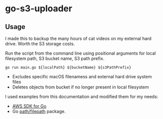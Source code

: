 # go-s3-uploader

## Usage

I made this to backup the many hours of cat videos on my external hard drive. Worth the S3 storage costs.

Run the script from the command line using positional arguments for local filesystem path, S3 bucket name, S3 path prefix.

```text
go run main.go ${localPath} ${bucketName} ${s3PathPrefix}
```

- Excludes specific macOS filenamess and external hard drive system files
- Deletes objects from bucket if no longer present in local filesystem

I used examples from this documentation and modified them for my needs:

- [AWS SDK for Go](https://aws.github.io/aws-sdk-go-v2/docs/sdk-utilities/s3/)
- Go [path/filepath](https://pkg.go.dev/path/filepath) package.
